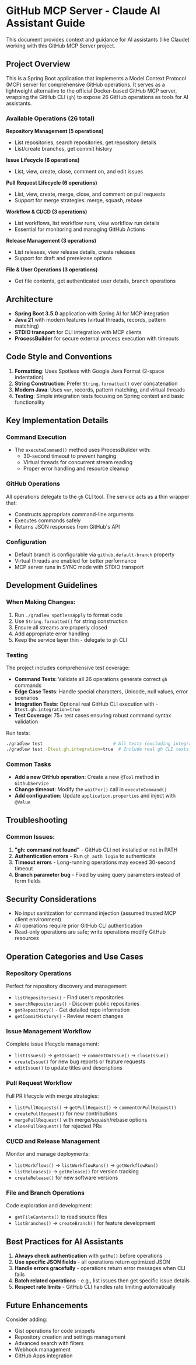 # GitHub MCP Server - Claude AI Assistant Guide

This document provides context and guidance for AI assistants (like Claude) working with this GitHub MCP Server project.

## Project Overview

This is a Spring Boot application that implements a Model Context Protocol (MCP) server for comprehensive GitHub operations. It serves as a lightweight alternative to the official Docker-based GitHub MCP server, wrapping the GitHub CLI (`gh`) to expose 26 GitHub operations as tools for AI assistants.

### Available Operations (26 total)

**Repository Management (5 operations)**
- List repositories, search repositories, get repository details
- List/create branches, get commit history

**Issue Lifecycle (6 operations)**  
- List, view, create, close, comment on, and edit issues

**Pull Request Lifecycle (6 operations)**
- List, view, create, merge, close, and comment on pull requests
- Support for merge strategies: merge, squash, rebase

**Workflow & CI/CD (3 operations)**
- List workflows, list workflow runs, view workflow run details
- Essential for monitoring and managing GitHub Actions

**Release Management (3 operations)**
- List releases, view release details, create releases
- Support for draft and prerelease options

**File & User Operations (3 operations)**
- Get file contents, get authenticated user details, branch operations

## Architecture

- **Spring Boot 3.5.0** application with Spring AI for MCP integration
- **Java 21** with modern features (virtual threads, records, pattern matching)
- **STDIO transport** for CLI integration with MCP clients
- **ProcessBuilder** for secure external process execution with timeouts

## Code Style and Conventions

1. **Formatting**: Uses Spotless with Google Java Format (2-space indentation)
2. **String Construction**: Prefer `String.formatted()` over concatenation
3. **Modern Java**: Uses `var`, records, pattern matching, and virtual threads
4. **Testing**: Simple integration tests focusing on Spring context and basic functionality

## Key Implementation Details

### Command Execution
- The `executeCommand()` method uses ProcessBuilder with:
  - 30-second timeout to prevent hanging
  - Virtual threads for concurrent stream reading
  - Proper error handling and resource cleanup

### GitHub Operations
All operations delegate to the `gh` CLI tool. The service acts as a thin wrapper that:
- Constructs appropriate command-line arguments
- Executes commands safely
- Returns JSON responses from GitHub's API

### Configuration
- Default branch is configurable via `github.default-branch` property
- Virtual threads are enabled for better performance
- MCP server runs in SYNC mode with STDIO transport

## Development Guidelines

### When Making Changes:
1. Run `./gradlew spotlessApply` to format code
2. Use `String.formatted()` for string construction
3. Ensure all streams are properly closed
4. Add appropriate error handling
5. Keep the service layer thin - delegate to `gh` CLI

### Testing
The project includes comprehensive test coverage:

- **Command Tests**: Validate all 26 operations generate correct `gh` commands
- **Edge Case Tests**: Handle special characters, Unicode, null values, error scenarios
- **Integration Tests**: Optional real GitHub CLI execution with `-Dtest.gh.integration=true`
- **Test Coverage**: 75+ test cases ensuring robust command syntax validation

Run tests:
```bash
./gradlew test                           # All tests (excluding integration)
./gradlew test -Dtest.gh.integration=true  # Include real gh CLI tests
```

### Common Tasks
- **Add a new GitHub operation**: Create a new `@Tool` method in `GithubService`
- **Change timeout**: Modify the `waitFor()` call in `executeCommand()`
- **Add configuration**: Update `application.properties` and inject with `@Value`

## Troubleshooting

### Common Issues:
1. **"gh: command not found"** - GitHub CLI not installed or not in PATH
2. **Authentication errors** - Run `gh auth login` to authenticate
3. **Timeout errors** - Long-running operations may exceed 30-second timeout
4. **Branch parameter bug** - Fixed by using query parameters instead of form fields

## Security Considerations

- No input sanitization for command injection (assumed trusted MCP client environment)
- All operations require prior GitHub CLI authentication
- Read-only operations are safe; write operations modify GitHub resources

## Operation Categories and Use Cases

### Repository Operations
Perfect for repository discovery and management:
- `listRepositories()` - Find user's repositories
- `searchRepositories()` - Discover public repositories
- `getRepository()` - Get detailed repo information
- `getCommitHistory()` - Review recent changes

### Issue Management Workflow
Complete issue lifecycle management:
- `listIssues()` → `getIssue()` → `commentOnIssue()` → `closeIssue()`
- `createIssue()` for new bug reports or feature requests
- `editIssue()` to update titles and descriptions

### Pull Request Workflow  
Full PR lifecycle with merge strategies:
- `listPullRequests()` → `getPullRequest()` → `commentOnPullRequest()`
- `createPullRequest()` for new contributions
- `mergePullRequest()` with merge/squash/rebase options
- `closePullRequest()` for rejected PRs

### CI/CD and Release Management
Monitor and manage deployments:
- `listWorkflows()` → `listWorkflowRuns()` → `getWorkflowRun()`
- `listReleases()` → `getRelease()` for version tracking
- `createRelease()` for new software versions

### File and Branch Operations
Code exploration and development:
- `getFileContents()` to read source files
- `listBranches()` → `createBranch()` for feature development

## Best Practices for AI Assistants

1. **Always check authentication** with `getMe()` before operations
2. **Use specific JSON fields** - all operations return optimized JSON
3. **Handle errors gracefully** - operations return error messages when CLI fails
4. **Batch related operations** - e.g., list issues then get specific issue details
5. **Respect rate limits** - GitHub CLI handles rate limiting automatically

## Future Enhancements

Consider adding:
- Gist operations for code snippets
- Repository creation and settings management
- Advanced search with filters
- Webhook management
- GitHub Apps integration